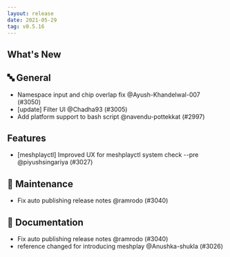 ```yaml
---
layout: release
date: 2021-05-29
tag: v0.5.16
---
```


## What's New

## 🔤 General

- Namespace input and chip overlap fix @Ayush-Khandelwal-007 (#3050)
- [update] Filter UI @Chadha93 (#3005)
- Add platform support to bash script @navendu-pottekkat (#2997)

## Features
- [meshplayctl] Improved UX for meshplayctl system check --pre @piyushsingariya (#3027)

## 🧰 Maintenance

- Fix auto publishing release notes @ramrodo (#3040)

## 📖 Documentation
- Fix auto publishing release notes @ramrodo (#3040)
- reference changed for introducing meshplay @Anushka-shukla (#3026)